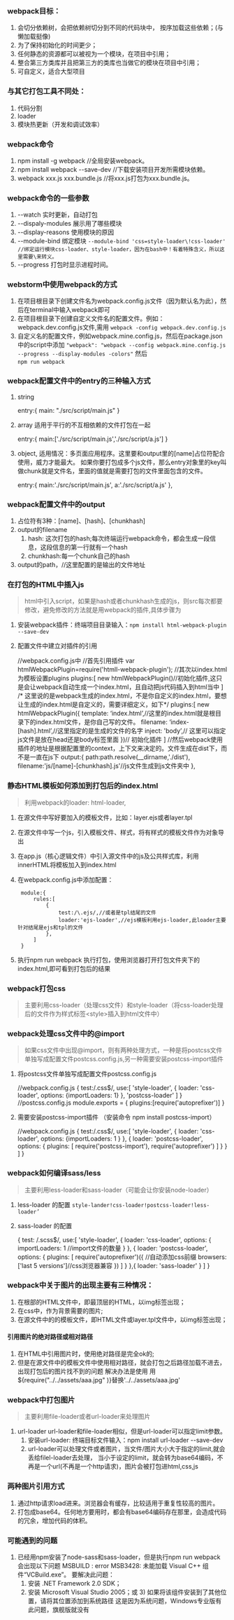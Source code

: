 ### webpack目标：
1. 会切分依赖树，会把依赖树切分到不同的代码块中， 按序加载这些依赖；(与懒加载挺像)
2. 为了保持初始化的时间更少；
3. 任何静态的资源都可以被视为一个模块，在项目中引用；
4. 整合第三方类库并且把第三方的类库也当做它的模块在项目中引用；
5. 可自定义，适合大型项目
    
### 与其它打包工具不同处：
1. 代码分割
2. loader
3. 模块热更新（开发和调试效率）
### webpack命令
1. npm install -g webpack //全局安装webpack。
2. npm install webpack --save-dev //下载安装项目开发所需模块依赖。
3. webpack xxx.js xxx.bundle.js //将xxx.js打包为xxx.bundle.js。

### webpack命令的一些参数
1. --watch  实时更新，自动打包 
2. --dispaly-modules  展示用了哪些模块
3. --display-reasons  使用模块的原因
4. --module-bind 绑定模块 
`--module-bind 'css=style-loader\!css-loader' //绑定运行模块css-loader、style-loader，因为在bash中！有着特殊含义，所以这里需要\来转义。`
5. --progress 打包时显示进程时间。

### webstorm中使用webpack的方式
1. 在项目根目录下创建文件名为webpack.config.js文件（因为默认名为此），然后在terminal中输入webpack即可
2. 在项目根目录下创建自定义文件名的配置文件。例如：webpack.dev.config.js文件,需用
`webpack -config webpack.dev.config.js`
3. 自定义名的配置文件，例如webpack.mine.config.js，然后在package.json中的script中添加
`"webpack": "webpack --config webpack.mine.config.js --progress --display-modules -colors"`
然后    
`npm run webpack`

### webpack配置文件中的entry的三种输入方式
1. string 


    entry:{
        main: "./src/script/main.js"
    }
2. array 适用于平行的不互相依赖的文件打包在一起


    entry:{
        main:['./src/script/main.js','./src/script/a.js']
    }
3. object, 适用情况：多页面应用程序。这里要和output里的[name]占位符配合使用，威力才能最大。
如果你要打包成多个js文件，那么entry对象里的key叫做chunk就是文件名，里面的值就是需要打包的文件里面包含的文件。
   
   
    entry:{
        main:'./src/script/main.js',
        a:'./src/script/a.js'
    },
### webpack配置文件中的output
1. 占位符有3种：[name]、[hash]、[chunkhash]
2. output的filename
    1. hash: 这次打包的hash;每次终端运行webpack命令，都会生成一段信息，这段信息的第一行就有一个hash
    2. chunkhash:每一个chunk自己的hash
3. output的path，//这里配置的是输出的文件地址   

### 在打包的HTML中插入js
> html中引入script，如果是hash或者chunkhash生成的js，则src每次都要修改，避免修改的方法就是用webpack的插件,具体步骤为

1. 安装webpack插件：终端项目目录输入：`npm install html-webpack-plugin --save-dev`
2. 配置文件中建立对插件的引用
    
    
    //webpack.config.js中
    //首先引用插件
    var htmlWebpackPlugin=require('htmll-webpack-plugin');
    //其次以index.html为模板设置plugins
    plugins:[
        new htmlWebpackPlugin()//初始化插件,这只是会让webpack自动生成一个index.html，且自动把js代码插入到html当中
    ]
    /* 这里说的是webpack生成的index.html，不是你自定义的index.html，要想让生成的index.html是自定义的，需要详细定义，如下*/
    plugins:[
        new htmlWebpackPlugin({
            template: ‘index.html’,//这里的index.html就是根目录下的index.html文件，是你自己写的文件。
            filename: ‘index-[hash].html’,//这里指定的是生成的文件的名字
             inject: 'body’,// 这里可以指定js文件是放在head还是body标签里面
        })// 初始化插件
    ]
    //然后webpack使用插件的地址是根据配置里的context，上下文来决定的。文件生成在dist下，而不是一直在js下
    output:{
        path:path.resolve(__dirname,'./dist'),
        filename:'js/[name]-[chunkhash].js'//js文件生成到js文件夹中
    },
    
### 静态HTML模板如何添加到打包后的index.html
> 利用webpack的loader: html-loader,
1. 在源文件中写好要加入的模板文件，比如：layer.ejs或者layer.tpl
2. 在源文件中写一个js，引入模板文件、样式，将有样式的模板文件作为对象导出
3. 在app.js（核心逻辑文件）中引入源文件中的js及公共样式库，利用innerHTML将模板加入到index.html
4. 在webpack.config.js中添加配置：
        
        
        module:{
            rules:[
                {
                    test:/\.ejs/,//或者是tpl结尾的文件
                    loader:'ejs-loader',//ejs模板利用ejs-loader,此loader主要针对结尾是ejs和tpl的文件
                },
            ]
        }
5. 执行npm run webpack 执行打包，使用浏览器打开打包文件夹下的index.html,即可看到打包后的结果

### webpack打包css
> 主要利用css-loader（处理css文件）和style-loader（将css-loader处理后的文件作为样式标签\<style\>插入到html文件中）
    
### webpack处理css文件中的@import
> 如果css文件中出现@import，则有两种处理方式，一种是将postcss文件单独写成配置文件postcss.config.js,另一种需要安装postcss-import插件
1. 将postcss文件单独写成配置文件postcss.config.js
    
    
    //webpack.config.js
    {
        test:/\.css$/,
        use:[	'style-loader',
                {
                    loader: 'css-loader',
                    options: {importLoaders: 1}
                },
                'postcss-loader'
            ]
    }
    //postcss.config.js
    module.exports = {
     plugins:[require('autoprefixer')]
    }
2. 需要安装postcss-import插件 （安装命令 npm install postcss-import）


    //webpack.config.js
    {
        test:/\.css$/,
        use:[ 'style-loader',
                {	loader: 'css-loader',
                    options: {importLoaders: 1 }
                },
                {
                    loader: 'postcss-loader',
                    options: {
                            plugins: [
                                require('postcss-import'),
                                require('autoprefixer')
                            ]
                    }
                }
            ]
    }

### webpack如何编译sass/less 
> 主要利用less-loader和sass-loader（可能会让你安装node-loader）
1. less-loader 的配置 `style-lander!css-loader!postcss-loader!less-loader’`
2. sass-loader 的配置 


     {
        test: /\.scss$/,
        use:[
            'style-loader',
            {
                loader: 'css-loader',
                options: {
                    importLoaders: 1 //import文件的数量
                }
            },
            {
                loader: 'postcss-loader',
                options: {
                    plugins: [
                        require('autoprefixer')({ //自动添加css前缀
                            browsers: ['last 5 versions']//css浏览器兼容
                        })
                    ]
                }
            },{
                loader: 'sass-loader'
            }
        ]
    }
    
### webpack中关于图片的出现主要有三种情况：
1. 在根部的HTML文件中，即最顶层的HTML，以img标签出现；
2. 在css中，作为背景需要的图片;
3. 在源文件中的的模板文件，即HTML文件或layer.tpl文件中，以img标签出现；
 
#### 引用图片的绝对路径或相对路径
1. 在HTML中引用图片时，使用绝对路径是完全ok的;
2. 但是在源文件中的模板文件中使用相对路径，就会打包之后路径加载不进去，出现打包后的图片找不到的问题
解决办法是使用  用${require("../../assets/aaa.jpg" )}替换'../../assets/aaa.jpg'

### webpack中打包图片
> 主要利用file-loader或者url-loader来处理图片
1. url-loader  url-loader和file-loader相似，但是url-loader可以指定limit参数。
    1. 安装url-loader: 终端目标文件输入：npm install url-loader --save-dev
    2. url-loader可以处理文件或者图片，当文件/图片大小大于指定的limit,就会丢给filel-loader去处理，
    当小于设定的limit，就会转为base64编码，不再是一个url(不再是一个http请求)，图片会被打包进html,css,js

### 两种图片引用方式
1. 通过http请求load进来。浏览器会有缓存，比较适用于重复性较高的图片。
2. 打包成base64。任何地方要用时，都会有base64编码存在那里，会造成代码的冗余，增加代码的体积。


### 可能遇到的问题
1. 已经用npm安装了node-sass和sass-loader，但是执行npm run webpack  会出现以下问题  MSBUILD : error MSB3428: 未能加载 Visual C++ 组件“VCBuild.exe”。
    要解决此问题：
    1. 安装 .NET Framework 2.0 SDK；
    2. 安装 Microsoft Visual Studio 2005；或 3) 如果将该组件安装到了其他位置，请将其位置添加到系统路径
    这是因为系统问题，Windows专业版有此问题，旗舰版就没有